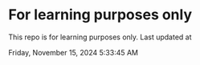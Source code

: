 # For learning purposes only
This repo is for learning purposes only.
Last updated at

Friday, November 15, 2024 5:33:45 AM

